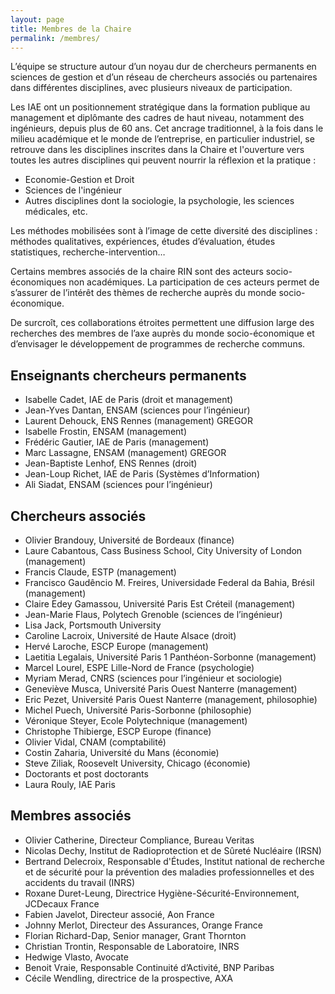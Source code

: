```yaml
---
layout: page
title: Membres de la Chaire
permalink: /membres/
---
```


L’équipe se structure autour d’un noyau dur de chercheurs permanents en sciences de gestion et d’un réseau de chercheurs associés ou partenaires dans différentes disciplines, avec plusieurs niveaux de participation. 

Les IAE ont un positionnement stratégique dans la formation publique au management et diplômante des cadres de haut niveau, notamment des ingénieurs, depuis plus de 60 ans. Cet ancrage traditionnel, à la fois dans le milieu académique et le monde de l’entreprise, en particulier industriel, se retrouve dans les disciplines inscrites dans la Chaire et l'ouverture vers toutes les autres disciplines qui peuvent nourrir la réflexion et la pratique :

<ul>
    <li>Economie-Gestion et Droit</li> 
    <li>Sciences de l'ingénieur</li>
    <li>Autres disciplines dont la sociologie, la psychologie, les sciences médicales, etc.</li>
</ul> 

Les méthodes mobilisées sont à l’image de cette diversité des disciplines : méthodes qualitatives, expériences, études d’évaluation, études statistiques, recherche-intervention… 

Certains membres associés de la chaire RIN sont des acteurs socio-économiques non académiques. La participation de ces acteurs permet de s’assurer de l’intérêt des thèmes de recherche auprès du monde socio-économique. 

De surcroît, ces collaborations étroites permettent une diffusion large des recherches des membres de l’axe auprès du monde socio-économique et d’envisager le développement de programmes de recherche communs.

## Enseignants chercheurs permanents
<ul>
    <li>Isabelle Cadet, IAE de Paris (droit et management)</li>
    <li>Jean-Yves Dantan, ENSAM (sciences pour l’ingénieur)</li>
    <li>Laurent Dehouck, ENS Rennes (management) GREGOR</li>
    <li>Isabelle Frostin, ENSAM (management)</li>
    <li>Frédéric Gautier, IAE de Paris (management)</li>
    <li>Marc Lassagne, ENSAM (management) GREGOR</li>
    <li>Jean-Baptiste Lenhof, ENS Rennes (droit)</li>
    <li>Jean-Loup Richet, IAE de Paris (Systèmes d’Information)</li>
    <li>Ali Siadat, ENSAM (sciences pour l’ingénieur)</li>
</ul>

## Chercheurs associés
<ul>
    <li>Olivier Brandouy, Université de Bordeaux (finance)</li>
    <li>Laure Cabantous, Cass Business School, City University of London (management)</li>
    <li>Francis Claude, ESTP (management)</li>
    <li>Francisco Gaudêncio M. Freires, Universidade Federal da Bahia, Brésil (management)</li>
    <li>Claire Edey Gamassou, Université Paris Est Créteil (management)</li>
    <li>Jean-Marie Flaus, Polytech Grenoble (sciences de l’ingénieur)</li>
    <li>Lisa Jack, Portsmouth University</li>
    <li>Caroline Lacroix, Université de Haute Alsace (droit)</li>
    <li>Hervé Laroche, ESCP Europe (management)</li>
    <li>Laetitia Legalais, Université Paris 1 Panthéon-Sorbonne (management)</li>
    <li>Marcel Lourel, ESPE Lille-Nord de France (psychologie)</li>
    <li>Myriam Merad, CNRS (sciences pour l’ingénieur et sociologie)</li>
    <li>Geneviève Musca, Université Paris Ouest Nanterre (management)</li>
    <li>Eric Pezet, Université Paris Ouest Nanterre (management, philosophie)</li>
    <li>Michel Puech, Université Paris-Sorbonne (philosophie)</li>
    <li>Véronique Steyer, Ecole Polytechnique (management)</li>
    <li>Christophe Thibierge, ESCP Europe (finance)</li>
    <li>Olivier Vidal, CNAM (comptabilité)</li>
    <li>Costin Zaharia, Université du Mans (économie)</li>
    <li>Steve Ziliak, Roosevelt University, Chicago (économie)</li>
    <li>Doctorants et post doctorants</li>
    <li>Laura Rouly, IAE Paris</li>
</ul>

## Membres associés
<ul>
    <li>Olivier Catherine, Directeur Compliance, Bureau Veritas</li>
    <li>Nicolas Dechy, Institut de Radioprotection et de Sûreté Nucléaire (IRSN)</li>
    <li>Bertrand Delecroix, Responsable d'Études, Institut national de recherche et de sécurité pour la prévention des maladies professionnelles et des accidents du travail (INRS)</li>
    <li>Roxane Duret-Leung, Directrice Hygiène-Sécurité-Environnement, JCDecaux France</li>
    <li>Fabien Javelot, Directeur associé, Aon France</li>
    <li>Johnny Merlot, Directeur des Assurances, Orange France</li>
    <li>Florian Richard-Dap, Senior manager, Grant Thornton</li>
    <li>Christian Trontin, Responsable de Laboratoire, INRS</li>
    <li>Hedwige Vlasto, Avocate</li>
    <li>Benoit Vraie, Responsable Continuité d’Activité, BNP Paribas</li>   
    <li>Cécile Wendling, directrice de la prospective, AXA</li>
</ul>
